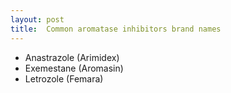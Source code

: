 ```yaml
---
layout: post
title:  Common aromatase inhibitors brand names 
---
```


* Anastrazole (Arimidex)
* Exemestane (Aromasin)
* Letrozole (Femara)

